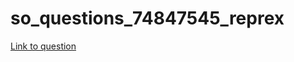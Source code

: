 # so_questions_74847545_reprex
[Link to question](https://stackoverflow.com/questions/74847545/how-to-pass-touch-events-from-part-of-viewpager2-to-the-view-underneath-it)
